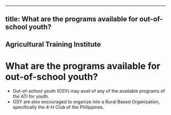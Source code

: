 --- 
 title: What are the programs available for out-of-school youth?
 ---

## Agricultural Training Institute

# What are the programs available for out-of-school youth?


 - Out-of-school youth (OSY) may avail of any of the available programs of the ATI for youth. 
 - OSY are also encouraged to organize into a Rural Based Organization, specifically the 4-H Club of the Philippines.
